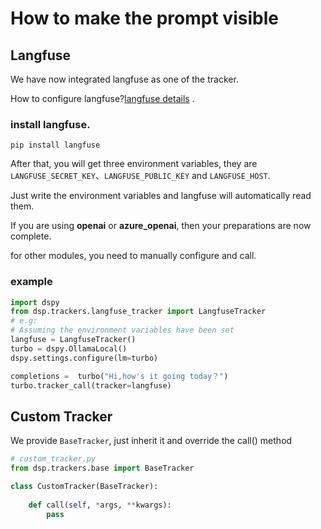 # How to make the prompt visible

## Langfuse
We have now integrated langfuse as one of the tracker.

How to configure langfuse?[langfuse details](https://langfuse.com/docs/deployment/self-host) .

### install langfuse.

```shell
pip install langfuse
```

After that, you will get three environment variables, they are `LANGFUSE_SECRET_KEY`、`LANGFUSE_PUBLIC_KEY` and `LANGFUSE_HOST`.

Just write the environment variables and langfuse will automatically read them.

If you are using **openai** or **azure_openai**, then your preparations are now complete.

for other modules, you need to manually configure and call.

### example

```python
import dspy
from dsp.trackers.langfuse_tracker import LangfuseTracker
# e.g:
# Assuming the environment variables have been set
langfuse = LangfuseTracker()
turbo = dspy.OllamaLocal()
dspy.settings.configure(lm=turbo)

completions =  turbo("Hi,how's it going today？")
turbo.tracker_call(tracker=langfuse)
```

## Custom Tracker

We provide  `BaseTracker`, just inherit it and override the call() method
```python
# custom_tracker.py
from dsp.trackers.base import BaseTracker

class CustomTracker(BaseTracker):
    
    def call(self, *args, **kwargs):
        pass

```
